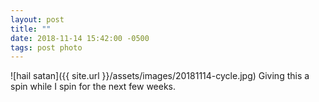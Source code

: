 ```yaml
---
layout: post
title: ""
date: 2018-11-14 15:42:00 -0500
tags: post photo
---
```

![hail satan]({{ site.url }}/assets/images/20181114-cycle.jpg)
Giving this a spin while I spin for the next few weeks.